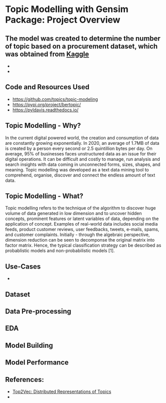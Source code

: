 # Topic Modelling with Gensim Package: Project Overview

The model was created to determine the number of topic based on a procurement dataset, which was obtained from [Kaggle](https://www.kaggle.com/nikhil1011/product-category-from-invoice/data)
- 
-
-

## Code and Resources Used
- https://github.com/topics/topic-modeling
- https://pypi.org/project/bertopic/
- https://pyldavis.readthedocs.io/

## Topic Modelling - Why?
 
In the current digital powered world, the creation and consumption of data are constantly growing exponentially. In 2020, an average of 1.7MB of data is created by a person every second or 2.5 quintillion bytes per day. On average, 95% of businesses faces unstructured data as an issue for their digital operations. It can be difficult and costly to manage, run analysis and search insights with data coming in unconnected forms, sizes, shapes, and meaning. Topic modelling was developed as a text data mining tool to comprehend, organise, discover and connect the endless amount of text data. 

## Topic Modelling - What?

Topic modelling refers to the technique of the algorithm to discover huge volume of data generated in low dimension and to uncover hidden concepts, prominent features or latent variables of data, depending on the application of concept. Examples of real-world data includes social media feeds, product customer reviews, user feedbacks, tweets, e-mails, spams, and customer complaints. Initially - through the algebraic perspective, dimension reduction can be seen to decomponse the original matrix into factor matrix. Hence, the typical classification strategy can be described as probablistic models and non-probabilistic models [1].  

## Use-Cases
- 

## Dataset


## Data Pre-processing

## EDA

## Model Building

## Model Performance

## References:
- [Top2Vec: Distributed Representations of Topics](https://arxiv.org/abs/2008.09470)
- 


